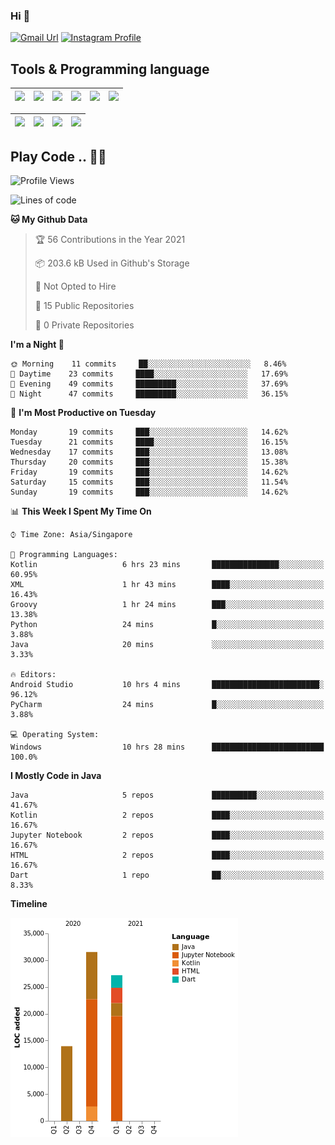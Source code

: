 ### Hi 👋
[![Gmail Url](https://img.shields.io/twitter/url?label=Goggxi@gmail.com&logo=gmail&style=social&url=http%3A%2F%2Fmailto%3Acontact.Goggxi@gmail.com)](mailto:Goggxi@gmail.com) [![Instagram Profile](https://img.shields.io/twitter/url?label=moh_rifkan&logo=instagram&style=social&url=https://www.instagram.com/moh_rifkan/)](https://www.instagram.com/moh_rifkan/)

## Tools & Programming language
| [<img src="https://miro.medium.com/max/2800/1*UpiyYV4onPs4emx-whdVHA.png" width="50">]() | [<img src="https://cdn.svgporn.com/logos/flutter.svg" width="50">]() | [<img src="https://cdn.svgporn.com/logos/jupyter.svg" width="50">]() | [<img src="https://cdn.svgporn.com/logos/mysql.svg" width="50">]() | <img src="https://cdn.svgporn.com/logos/postgresql.svg" width="50"/> | <img src="https://cdn.svgporn.com/logos/firebase.svg" width="50"/>
|-----|----|----|----|----|----|

|[<img src="https://cdn.svgporn.com/logos/kotlin.svg" width="50">]() | [<img src="https://cdn.svgporn.com/logos/java.svg" width="50">]() | [<img src="https://cdn.svgporn.com/logos/dart.svg" width="50">]() | [<img src="https://cdn.svgporn.com/logos/python.svg" width="50">]() |
|---|---|---|---|


## Play Code .. 💬🚀

<!--START_SECTION:waka-->
![Profile Views](http://img.shields.io/badge/Profile%20Views-0-blue)

![Lines of code](https://img.shields.io/badge/From%20Hello%20World%20I%27ve%20Written-72660%20lines%20of%20code-blue)

**🐱 My Github Data** 

> 🏆 56 Contributions in the Year 2021
 > 
> 📦 203.6 kB Used in Github's Storage 
 > 
> 🚫 Not Opted to Hire
 > 
> 📜 15 Public Repositories 
 > 
> 🔑 0 Private Repositories  
 > 
**I'm a Night 🦉** 

```text
🌞 Morning    11 commits     ██░░░░░░░░░░░░░░░░░░░░░░░   8.46% 
🌆 Daytime    23 commits     ████░░░░░░░░░░░░░░░░░░░░░   17.69% 
🌃 Evening    49 commits     █████████░░░░░░░░░░░░░░░░   37.69% 
🌙 Night      47 commits     █████████░░░░░░░░░░░░░░░░   36.15%

```
📅 **I'm Most Productive on Tuesday** 

```text
Monday       19 commits     ███░░░░░░░░░░░░░░░░░░░░░░   14.62% 
Tuesday      21 commits     ████░░░░░░░░░░░░░░░░░░░░░   16.15% 
Wednesday    17 commits     ███░░░░░░░░░░░░░░░░░░░░░░   13.08% 
Thursday     20 commits     ███░░░░░░░░░░░░░░░░░░░░░░   15.38% 
Friday       19 commits     ███░░░░░░░░░░░░░░░░░░░░░░   14.62% 
Saturday     15 commits     ███░░░░░░░░░░░░░░░░░░░░░░   11.54% 
Sunday       19 commits     ███░░░░░░░░░░░░░░░░░░░░░░   14.62%

```


📊 **This Week I Spent My Time On** 

```text
⌚︎ Time Zone: Asia/Singapore

💬 Programming Languages: 
Kotlin                   6 hrs 23 mins       ███████████████░░░░░░░░░░   60.95% 
XML                      1 hr 43 mins        ████░░░░░░░░░░░░░░░░░░░░░   16.43% 
Groovy                   1 hr 24 mins        ███░░░░░░░░░░░░░░░░░░░░░░   13.38% 
Python                   24 mins             █░░░░░░░░░░░░░░░░░░░░░░░░   3.88% 
Java                     20 mins             ░░░░░░░░░░░░░░░░░░░░░░░░░   3.33%

🔥 Editors: 
Android Studio           10 hrs 4 mins       ████████████████████████░   96.12% 
PyCharm                  24 mins             █░░░░░░░░░░░░░░░░░░░░░░░░   3.88%

💻 Operating System: 
Windows                  10 hrs 28 mins      █████████████████████████   100.0%

```

**I Mostly Code in Java** 

```text
Java                     5 repos             ██████████░░░░░░░░░░░░░░░   41.67% 
Kotlin                   2 repos             ████░░░░░░░░░░░░░░░░░░░░░   16.67% 
Jupyter Notebook         2 repos             ████░░░░░░░░░░░░░░░░░░░░░   16.67% 
HTML                     2 repos             ████░░░░░░░░░░░░░░░░░░░░░   16.67% 
Dart                     1 repo              ██░░░░░░░░░░░░░░░░░░░░░░░   8.33%

```


**Timeline**

![Chart not found](https://raw.githubusercontent.com/Goggxi/Goggxi/main/charts/bar_graph.png) 


<!--END_SECTION:waka-->
